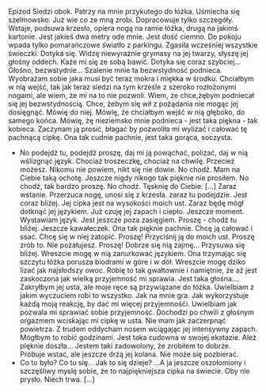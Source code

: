Epizod
Siedzi obok.
Patrzy na mnie przykutego do łóżka.
Uśmiecha się szelmowsko. Już wie co ze mną zrobi. Dopracowuje tylko szczegóły.
Wstaje, podsuwa krzesło, opiera nogą na ramie łóżka, drugą na jakimś kartonie.
Jest jakieś dwa metry ode mnie. Jest dość ciemno. Do pokoju wpada tylko pomarańczowe światło z parkingu.
Zgasiła wcześniej wszystkie świeczki. 
Dotyka się.
Widzę niewyraźnie grymasy na jej twarzy, słyszę jej głośny oddech. Każe mi się ze sobą bawić. Dotyka się coraz szybciej...
Głośno, bezwstydnie... Szalenie mnie ta bezwstydność podnieca. Wyobrażam sobie jaka musi być teraz mokra i miękka w środku. Chciałbym w nią wejść, tak jak teraz siedzi na tym krześle z szeroko rozłożonymi nogami, ale wiem, że mi na to nie pozwoli. Wiem, że chce,żębym podniecał się jej bezwstydnością.
Chce, żebym się wił z pożądania nie mogąc jej dosięgnąć.
Mówię do niej.
Mówię, że chciałbym wejść w nią głęboko, do samego końca. Mówię, żę nieziemsko mnie podnieca - jest taka piękna - tak kobieca.
Zaczynam ją prosić, błagać by pozwoliła mi wylizać i całować tę pachnącą cipkę.
Ona tak cudnie pachnie, jest taka gorąca, soczysta.
- No podejdź tu, podejdź proszę, daj mi ją powąchać, polizać, daj w nią wślizgnąć język.
Chociaż troszeczkę, chociaż na chwilę. Przecież możesz. Nikomu nie powiem, nikt się nie dowie.
No chodź.
Mam na Ciebie taką ochotę. Jeszcze nigdy nikogo tak pięknie nie prosiłem.
No chodź, tak bardzo proszę.
No chodź.
Tęsknię do Ciebie.
[...]
Zaraz wstanie. Przerzuca nogę, unosi się z krzesła. zaraz tu podejdzie. Jest coraz bliżej. Jej cipka jest na wysokości moich ust. Zaraz będę mógł dotknąć jej językiem. Już czuję jej zapach i ciepło. Jeszcze moment. Wystawiam język. Jest jeszcze poza zasięgiem.
Proszę - chodź tu bliżej. Jeszcze kawałeczek.
Ona tak pięknie pachnie. Chcę ją całować i ssać. Chcę się w niej zatopić.
Proszę! Przyciśnij ją do moich ust.
Proszę zrób to. Nie pożałujesz. Proszę!
Dobrze się nią zajmę...
Przysuwa się bliżej. Wreszcie mogę w nią zanurkować językiem.
Ona trzymając się szczytu łóżka porusza biodrami w góre i w dół.
Wreszcie mogę dziko lizać jak najsłodszy owoc.
Robię to tak gwałtownie i namiętnie, że aż jest zaskoczona jak wielką przyjemność mi sprawia.
Jest taka głośna....
Zakryłbym jej usta, ale moje ręce są przywiązane do łóżka. Uwielbiam z jakim wyczuciem robi to wszystko. Jak na mnie gra. Jak wykorzystuje każdą moją reakcję, by dać mi więcej przyjemnośći. Uwielbiam jak pozwala mi sprawiać sobie przyjemność. Dochodzi po chwili z głośnym orgazmem wciskając mi cipkę w usta. Nie mam jak zaczerpnąć powietrza. Z trudem oddycham nosem wciągając jej intensywny zapach.
Mógłbym to robić godzinami.
Jest taka cudowna w swojej ekstazie.
Ależ pięknie doszła... Jestem taki zadowolony, że zrobiłem to dobrze.
Próbuje wstać, ale jeszcze drżą jej kolana.
Nie może się pozbierać.
- Co to było? Co tu się... Jak to się dzieje?
...A ja jeszcze oszołomiony i szczęśliwy myslę sobie, że to najpiękniejsza cipka na świecie.
Oby nie prysło. Niech trwa.
[...]
